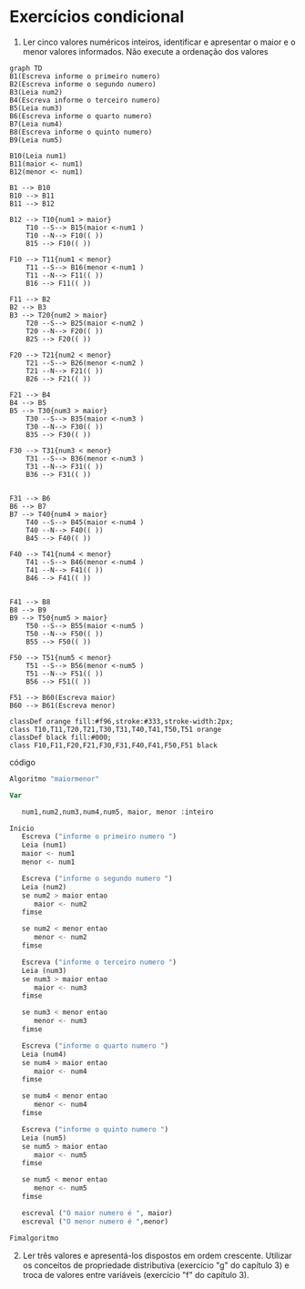 
# Exercícios condicional 

1. Ler cinco valores numéricos inteiros, identificar e apresentar o maior e o menor valores informados. Não execute a ordenação dos valores

```mermaid
graph TD
B1(Escreva informe o primeiro numero)
B2(Escreva informe o segundo numero)
B3(Leia num2)
B4(Escreva informe o terceiro numero)
B5(Leia num3)
B6(Escreva informe o quarto numero)
B7(Leia num4)
B8(Escreva informe o quinto numero)
B9(Leia num5)

B10(Leia num1)
B11(maior <- num1)
B12(menor <- num1)

B1 --> B10
B10 --> B11
B11 --> B12 

B12 --> T10{num1 > maior}
    T10 --S--> B15(maior <-num1 )
    T10 --N--> F10(( ))
    B15 --> F10(( ))

F10 --> T11{num1 < menor}
    T11 --S--> B16(menor <-num1 )
    T11 --N--> F11(( ))
    B16 --> F11(( ))

F11 --> B2
B2 --> B3
B3 --> T20{num2 > maior}
    T20 --S--> B25(maior <-num2 )
    T20 --N--> F20(( ))
    B25 --> F20(( ))

F20 --> T21{num2 < menor}
    T21 --S--> B26(menor <-num2 )
    T21 --N--> F21(( ))
    B26 --> F21(( ))

F21 --> B4
B4 --> B5
B5 --> T30{num3 > maior}
    T30 --S--> B35(maior <-num3 )
    T30 --N--> F30(( ))
    B35 --> F30(( ))

F30 --> T31{num3 < menor}
    T31 --S--> B36(menor <-num3 )
    T31 --N--> F31(( ))
    B36 --> F31(( ))


F31 --> B6
B6 --> B7
B7 --> T40{num4 > maior}
    T40 --S--> B45(maior <-num4 )
    T40 --N--> F40(( ))
    B45 --> F40(( ))

F40 --> T41{num4 < menor}
    T41 --S--> B46(menor <-num4 )
    T41 --N--> F41(( ))
    B46 --> F41(( ))


F41 --> B8
B8 --> B9
B9 --> T50{num5 > maior}
    T50 --S--> B55(maior <-num5 )
    T50 --N--> F50(( ))
    B55 --> F50(( ))

F50 --> T51{num5 < menor}
    T51 --S--> B56(menor <-num5 )
    T51 --N--> F51(( ))
    B56 --> F51(( ))

F51 --> B60(Escreva maior)
B60 --> B61(Escreva menor) 

classDef orange fill:#f96,stroke:#333,stroke-width:2px;
class T10,T11,T20,T21,T30,T31,T40,T41,T50,T51 orange
classDef black fill:#000;
class F10,F11,F20,F21,F30,F31,F40,F41,F50,F51 black
```

<div style="page-break-after: always;"></div>

código 

```php
Algoritmo "maiormenor"

Var

   num1,num2,num3,num4,num5, maior, menor :inteiro

Inicio
   Escreva ("informe o primeiro numero ")
   Leia (num1)
   maior <- num1
   menor <- num1

   Escreva ("informe o segundo numero ")
   Leia (num2)
   se num2 > maior entao
      maior <- num2
   fimse

   se num2 < menor entao
      menor <- num2
   fimse

   Escreva ("informe o terceiro numero ")
   Leia (num3)
   se num3 > maior entao
      maior <- num3
   fimse

   se num3 < menor entao
      menor <- num3
   fimse

   Escreva ("informe o quarto numero ")
   Leia (num4)
   se num4 > maior entao
      maior <- num4
   fimse

   se num4 < menor entao
      menor <- num4
   fimse

   Escreva ("informe o quinto numero ")
   Leia (num5)
   se num5 > maior entao
      maior <- num5
   fimse

   se num5 < menor entao
      menor <- num5
   fimse

   escreval ("O maior numero é ", maior)
   escreval ("O menor numero é ",menor)

Fimalgoritmo
```

<div style="page-break-after: always;"></div>

2.  Ler três valores e apresentá-los dispostos em ordem crescente. Utilizar os conceitos de propriedade distributiva (exercício "g" do capítulo 3) e troca de valores entre variáveis (exercício "f" do capítulo 3).